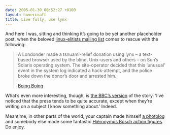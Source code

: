 ```yaml
---
date: 2005-01-30 00:52:27 +0100
layout: hovercraft
title: Live fully, use lynx
---
```


And here I was, sitting and thinking it’s going to be yet another placeholder post, when the beloved [linux-elitists mailing list](http://zgp.org/mailman/listinfo/linux-elitists/ 'An experiment in MUA-based list moderation') comes to rescue with the following:

> A Londonder made a tsnuami-relief donation using lynx – a text-based browser used by the blind, Unix-users and others – on Sun’s Solaris operating system. The site-operator decided that this ‘unusual’ event in the system log indicated a hack-attempt, and the police broke down the donor’s door and arrested him.
>
> [Boing Boing](http://boingboing.net/2005/01/27/jailed_for_using_a_n.html 'Jailed for using a nonstandard browser')

What’s even more interesting, though, is [the BBC’s version](http://news.bbc.co.uk/1/hi/england/london/4195339.stm 'Tsunami fund ‘hacking’ is probed') of the story. ‘I’ve noticed that the press tends to be quite accurate, except when they’re writing on a subject I know something about.’ Indeed.

Meantime, in other parts of the world, your captain made himself [a photolog](1-125 '1/125') and somebody else made some fantastic [Hiëronymus Bosch action figures](http://3d-mouseion.com/engels/bosch_eng.htm 'via Boing Boing, as well'). Do enjoy.
